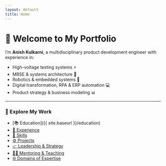 ```yaml
---
layout: default
title: Home
---
```


# 👋 Welcome to My Portfolio

I’m **Anish Kulkarni**, a multidisciplinary product development engineer with experience in:

- High-voltage testing systems ⚡
- MBSE & systems architecture 🚀
- Robotics & embedded systems 🤖
- Digital transformation, RPA & ERP automation 💻
- Product strategy & business modeling 📊

---

### 🔗 Explore My Work

- [📚 Education]({{ site.baseurl }}/education)
- [💼 Experience](experience)
- [🧠 Skills](skills)
- [⚙️ Projects](projects)
- [📈 Leadership & Strategy](leadership)
- [🧑‍🏫 Mentoring & Teaching](mentoring)
- [🌐 Domains of Expertise](domains)
